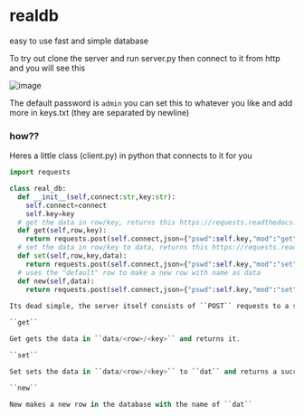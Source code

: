 # realdb
easy to use fast and simple database

To try out clone the server and run server.py then connect to it from http and you will see this 

![image](https://user-images.githubusercontent.com/67511181/205740385-a74e9ea9-9966-4a9e-8c96-4e0bea0cefcb.png)

The default password is ``admin`` you can set this to whatever you like and add more in keys.txt (they are separated by newline)

### how??

Heres a little class (client.py) in python that connects to it for you

```python
import requests

class real_db:
  def __init__(self,connect:str,key:str):
    self.connect=connect
    self.key=key
  # get the data in row/key, returns this https://requests.readthedocs.io/en/latest/user/quickstart/#response-content
  def get(self,row,key):
    return requests.post(self.connect,json={"pswd":self.key,"mod":"get","row":row,"key":key})
  # set the data in row/key to data, returns this https://requests.readthedocs.io/en/latest/user/quickstart/#response-content
  def set(self,row,key,data):
    return requests.post(self.connect,json={"pswd":self.key,"mod":"set","row":row,"key":key,"data":data})
  # uses the "default" row to make a new row with name as data
  def new(self,data):
    return requests.post(self.connect,json={"pswd":self.key,"mod":"set","data":data})```
    
Its dead simple, the server itself consists of ``POST`` requests to a server, with the modifier "get" "set" or "new"

``get``

Get gets the data in ``data/<row>/<key>`` and returns it.

``set``

Set sets the data in ``data/<row>/<key>`` to ``dat`` and returns a success message

``new``

New makes a new row in the database with the name of ``dat``

